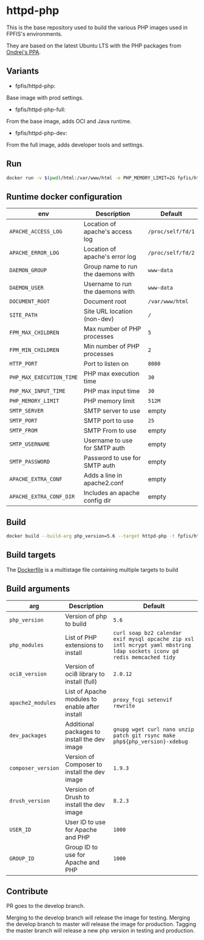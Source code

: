 # httpd-php

This is the base repository used to build the various PHP images used in FPFIS's
environments.

They are based on the latest Ubuntu LTS with the PHP packages from [Ondrej's PPA](https://launchpad.net/~ondrej/+archive/ubuntu/php).

## Variants
- fpfis/httpd-php:*<php-version>*

Base image with prod settings.

- fpfis/httpd-php-full:*<php-version>*

From the base image, adds OCI and Java runtime.

- fpfis/httpd-php-dev:*<php-version>*

From the full image, adds developer tools and settings.

## Run

```bash
docker run -v $(pwd)/html:/var/www/html -e PHP_MEMORY_LIMIT=2G fpfis/httpd-php:5.6 .
```

## Runtime docker configuration

| env                        | Description                        |  Default          
|----------------------------|------------------------------------|-----------
|`APACHE_ACCESS_LOG`         | Location of apache's access log    | `/proc/self/fd/1`
|`APACHE_ERROR_LOG`          | Location of apache's error log     | `/proc/self/fd/2`
|`DAEMON_GROUP`              | Group name to run the daemons with | `www-data`
|`DAEMON_USER`               | Username to run the daemons with   | `www-data`
|`DOCUMENT_ROOT`             | Document root                      | `/var/www/html`
|`SITE_PATH`                 | Site URL location (non-dev)        | `/`
|`FPM_MAX_CHILDREN`          | Max number of PHP processes        | `5`
|`FPM_MIN_CHILDREN`          | Min number of PHP processes        | `2`
|`HTTP_PORT`                 | Port to listen on                  | `8080`
|`PHP_MAX_EXECUTION_TIME`    | PHP max execution time             | `30`
|`PHP_MAX_INPUT_TIME`        | PHP max input time                 | `30`
|`PHP_MEMORY_LIMIT`          | PHP memory limit                   | `512M`
|`SMTP_SERVER`               | SMTP server to use                 | empty
|`SMTP_PORT  `               | SMTP port   to use                 | `25`
|`SMTP_FROM`                 | SMTP From to use                   | empty
|`SMTP_USERNAME`             | Username to use for SMTP auth      | empty
|`SMTP_PASSWORD`             | Password to use for SMTP auth      | empty
|`APACHE_EXTRA_CONF`         | Adds a line in apache2.conf        | empty
|`APACHE_EXTRA_CONF_DIR`     | Includes an apache config dir      | empty

## Build

```bash
docker build --build-arg php_version=5.6 --target httpd-php -t fpfis/httpd-php:5.6 .
```

## Build targets

The [Dockerfile](Dockerfile) is a multistage file containing multiple targets to build

## Build arguments
| arg              | Description                                    | Default  
|------------------|------------------------------------------------|----------
|`php_version`     | Version of php to build                        | `5.6`
|`php_modules`     | List of PHP extensions to install              | `curl soap bz2 calendar exif mysql opcache zip xsl intl mcrypt yaml mbstring ldap sockets iconv gd redis memcached tidy`
|`oci8_version`    | Version of oci8 library to install (full)      | `2.0.12`
|`apache2_modules` | List of Apache modules to enable after install | `proxy_fcgi setenvif rewrite`
|`dev_packages`    | Additional packages to install the dev image   | `gnupg wget curl nano unzip patch git rsync make php${php_version}-xdebug`
|`composer_version`| Version of Composer to install the dev image   | `1.9.3`
|`drush_version`   | Version of Drush to install the dev image      | `8.2.3`
|`USER_ID`         | User ID to use for Apache and PHP              | `1000`
|`GROUP_ID`        | Group ID to use for Apache and PHP             | `1000`


## Contribute

PR goes to the develop branch.

Merging to the develop branch will release the image for testing.
Merging the develop branch to master will release the image for production.
Tagging the master branch will release a new php version in testing and production.
